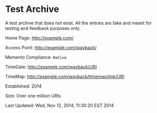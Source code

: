 # Test Archive

A test archive that does not exist. All the entries are fake and meant for testing and feedback purposes only.

Home Page: http://example.com/

Access Point: http://example.com/wayback/

Memento Compliance: `Native`

TimeGate: http://example.com/wayback/URI

TimeMap: http://example.com/wayback/timemap/link/URI

Established: 2014

Size: Over one million URIs

Last Updated: Wed, Nov 12, 2014, 11:30:20 EST 2014
